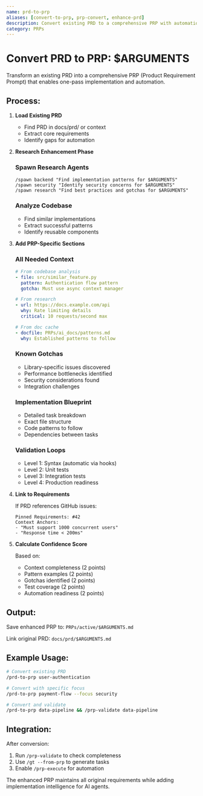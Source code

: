 ```yaml
---
name: prd-to-prp
aliases: [convert-to-prp, prp-convert, enhance-prd]
description: Convert existing PRD to a comprehensive PRP with automation capability
category: PRPs
---
```


# Convert PRD to PRP: $ARGUMENTS

Transform an existing PRD into a comprehensive PRP (Product Requirement Prompt) that enables one-pass implementation and automation.

## Process:

1. **Load Existing PRD**
   - Find PRD in docs/prd/ or context
   - Extract core requirements
   - Identify gaps for automation

2. **Research Enhancement Phase**
   
   ### Spawn Research Agents
   ```
   /spawn backend "Find implementation patterns for $ARGUMENTS"
   /spawn security "Identify security concerns for $ARGUMENTS"
   /spawn research "Find best practices and gotchas for $ARGUMENTS"
   ```
   
   ### Analyze Codebase
   - Find similar implementations
   - Extract successful patterns
   - Identify reusable components

3. **Add PRP-Specific Sections**

   ### All Needed Context
   ```yaml
   # From codebase analysis
   - file: src/similar_feature.py
     pattern: Authentication flow pattern
     gotcha: Must use async context manager
   
   # From research
   - url: https://docs.example.com/api
     why: Rate limiting details
     critical: 10 requests/second max
   
   # From doc cache
   - docfile: PRPs/ai_docs/patterns.md
     why: Established patterns to follow
   ```

   ### Known Gotchas
   - Library-specific issues discovered
   - Performance bottlenecks identified
   - Security considerations found
   - Integration challenges

   ### Implementation Blueprint
   - Detailed task breakdown
   - Exact file structure
   - Code patterns to follow
   - Dependencies between tasks

   ### Validation Loops
   - Level 1: Syntax (automatic via hooks)
   - Level 2: Unit tests 
   - Level 3: Integration tests
   - Level 4: Production readiness

4. **Link to Requirements**
   
   If PRD references GitHub issues:
   ```
   Pinned Requirements: #42
   Context Anchors: 
   - "Must support 1000 concurrent users"
   - "Response time < 200ms"
   ```

5. **Calculate Confidence Score**
   
   Based on:
   - Context completeness (2 points)
   - Pattern examples (2 points)  
   - Gotchas identified (2 points)
   - Test coverage (2 points)
   - Automation readiness (2 points)

## Output:

Save enhanced PRP to: `PRPs/active/$ARGUMENTS.md`

Link original PRD: `docs/prd/$ARGUMENTS.md`

## Example Usage:

```bash
# Convert existing PRD
/prd-to-prp user-authentication

# Convert with specific focus
/prd-to-prp payment-flow --focus security

# Convert and validate
/prd-to-prp data-pipeline && /prp-validate data-pipeline
```

## Integration:

After conversion:
1. Run `/prp-validate` to check completeness
2. Use `/gt --from-prp` to generate tasks
3. Enable `/prp-execute` for automation

The enhanced PRP maintains all original requirements while adding implementation intelligence for AI agents.
